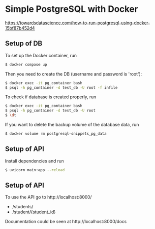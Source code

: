 # Simple PostgreSQL with Docker

https://towardsdatascience.com/how-to-run-postgresql-using-docker-15bf87b452d4

## Setup of DB

To set up the Docker container, run

```sh
$ docker compose up
```

Then you need to create the DB (username and password is 'root'):

```sh
$ docker exec -it pg_container bash
$ psql -h pg_container -d test_db -U root -f infile
```

To check if database is created properly, run

```sh
$ docker exec -it pg_container bash
$ psql -h pg_container -d test_db -U root
$ \dt
```

If you want to delete the backup volume of the database data, run

```sh
$ docker volume rm postgresql-snippets_pg_data
```

## Setup of API

Install dependencies and run

```sh
$ uvicorn main:app --reload
```

## Setup of API

To use the API go to http://localhost:8000/

- /students/
- /student/{student_id}

Documentation could be seen at http://localhost:8000/docs
